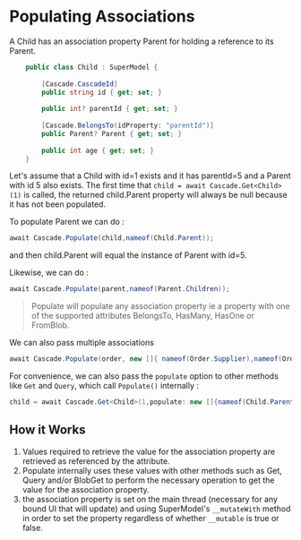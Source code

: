 # Populating Associations

A Child has an association property Parent for holding a reference to its Parent.

```csharp
	public class Child : SuperModel {
		
		[Cascade.CascadeId]
		public string id { get; set; }
        
		public int? parentId { get; set; }
		
		[Cascade.BelongsTo(idProperty: "parentId")]
		public Parent? Parent { get; set; }
		
		public int age { get; set; }
    }
```


Let's assume that a Child with id=1 exists and it has parentId=5 and a Parent with id 5 also exists. The first time that `child = await Cascade.Get<Child>(1)` is called,
the returned child.Parent property will always be null because it has not been populated.

To populate Parent we can do :

```csharp
await Cascade.Populate(child,nameof(Child.Parent));
```

and then child.Parent will equal the instance of Parent with id=5.

Likewise, we can do : 

```csharp
await Cascade.Populate(parent,nameof(Parent.Children));
```

> Populate will populate any association property ie a property with one of the supported attributes BelongsTo, HasMany, HasOne or FromBlob.

We can also pass multiple associations 

```csharp
await Cascade.Populate(order, new []{ nameof(Order.Supplier),nameof(Order.Address) });
```

For convenience, we can also pass the `populate` option to other methods like `Get` and `Query`, 
which call `Populate()` internally :

```csharp
child = await Cascade.Get<Child>(1,populate: new []{nameof(Child.Parent)});
```

## How it Works

1. Values required to retrieve the value for the association property are retrieved as referenced by the attribute. 
2. Populate internally uses these values with other methods such as Get, Query and/or BlobGet to perform the necessary operation to get the value 
for the association property.
3. the association property is set on the main thread (necessary for any bound UI that will update) and using SuperModel's `__mutateWith` method in order to set the property regardless of whether `__mutable` is true or false.
